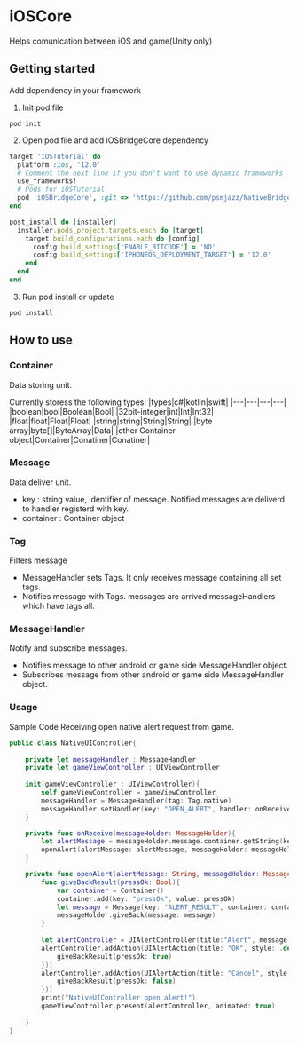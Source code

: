 # iOSCore
Helps comunication between iOS and game(Unity only)

## Getting started
Add dependency in your framework
1. Init pod file
```
pod init
```
2. Open pod file and add iOSBridgeCore dependency
```ruby
target 'iOSTutorial' do
  platform :ios, '12.0'
  # Comment the next line if you don't want to use dynamic frameworks
  use_frameworks!
  # Pods for iOSTutorial
  pod 'iOSBridgeCore', :git => 'https://github.com/psmjazz/NativeBridge-iOS.git', :tag => '0.0.1' 
end

post_install do |installer|
  installer.pods_project.targets.each do |target|
    target.build_configurations.each do |config|
      config.build_settings['ENABLE_BITCODE'] = 'NO'
      config.build_settings['IPHONEOS_DEPLOYMENT_TARGET'] = '12.0'
    end
  end
end
```
3. Run pod install or update
```
pod install
```

## How to use

### Container
Data storing unit.

Currently storess the following types:
|types|c#|kotlin|swift|
|---|---|---|---|
|boolean|bool|Boolean|Bool|
|32bit-integer|int|Int|Int32|
|float|float|Float|Float|
|string|string|String|String|
|byte array|byte[]|ByteArray|Data|
|other Container object|Container|Conatiner|Conatiner|

### Message
Data deliver unit.
- key : string value, identifier of message. Notified messages are deliverd to handler registerd with key.
- container : Container object

### Tag
Filters message
- MessageHandler sets Tags. It only receives message containing all set tags.
- Notifies message with Tags. messages are arrived messageHandlers which have tags all.

### MessageHandler
Notify and subscribe messages.
- Notifies message to other android or game side MessageHandler object. 
- Subscribes message from other android or game side MessageHandler object.

### Usage
Sample Code Receiving open native alert request from game.
```swift
public class NativeUIController{
    
    private let messageHandler : MessageHandler
    private let gameViewController : UIViewController
    
    init(gameViewController : UIViewController){
        self.gameViewController = gameViewController
        messageHandler = MessageHandler(tag: Tag.native)
        messageHandler.setHandler(key: "OPEN_ALERT", handler: onReceive)
    }

    private func onReceive(messageHolder: MessageHolder){
        let alertMessage = messageHolder.message.container.getString(key: "alertMessage") ?? ""
        openAlert(alertMessage: alertMessage, messageHolder: messageHolder)
    }

    private func openAlert(alertMessage: String, messageHolder: MessageHolder){
        func giveBackResult(pressOk: Bool){
            var container = Container()
            container.add(key: "pressOk", value: pressOk)
            let message = Message(key: "ALERT_RESULT", container: container)
            messageHolder.giveBack(message: message)
        }
        
        let alertController = UIAlertController(title:"Alert", message: alertMessage, preferredStyle: .alert)
        alertController.addAction(UIAlertAction(title: "OK", style: .default, handler: { _ in
            giveBackResult(pressOk: true)
        }))
        alertController.addAction(UIAlertAction(title: "Cancel", style: .cancel, handler: { _ in
            giveBackResult(pressOk: false)
        }))
        print("NativeUIController open alert!")
        gameViewController.present(alertController, animated: true)
        
    }
}
```